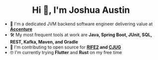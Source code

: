 <h1 align="center">Hi 👋, I'm Joshua Austin</h1>

- 💼 I'm a dedicated JVM backend software engineer delivering value at **[Accenture](https://www.accenture.com/us-en/careers/local/flexcareers)**
- 🛠️ My most frequent tools at work are **Java, Spring Boot, JUnit, SQL, REST, Kafka, Maven, and Gradle**
- 🫶 I'm contributing to open source for **[RIFE2](https://github.com/rife2) and [CJUG](https://github.com/cjug/cjug.org)**
- 🤓 I'm currently trying **Flutter** and **Rust** on my free time
